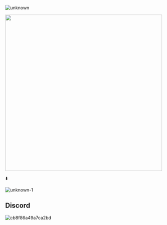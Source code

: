 ![unknown](https://user-images.githubusercontent.com/77336125/115114438-58fb3380-9fca-11eb-906b-908d184b26ba.png)

<img src="https://user-images.githubusercontent.com/77336125/115114439-5ac4f700-9fca-11eb-9865-ea9ae333be26.jpg" width=500px>

⬇️

![unknown-1](https://user-images.githubusercontent.com/77336125/115114441-5c8eba80-9fca-11eb-96e9-6d31c6713de0.png)

## Discord
![cb8f86a49a7ca2bd](https://user-images.githubusercontent.com/77336125/115114535-e179d400-9fca-11eb-92e3-35060694d06f.png)

